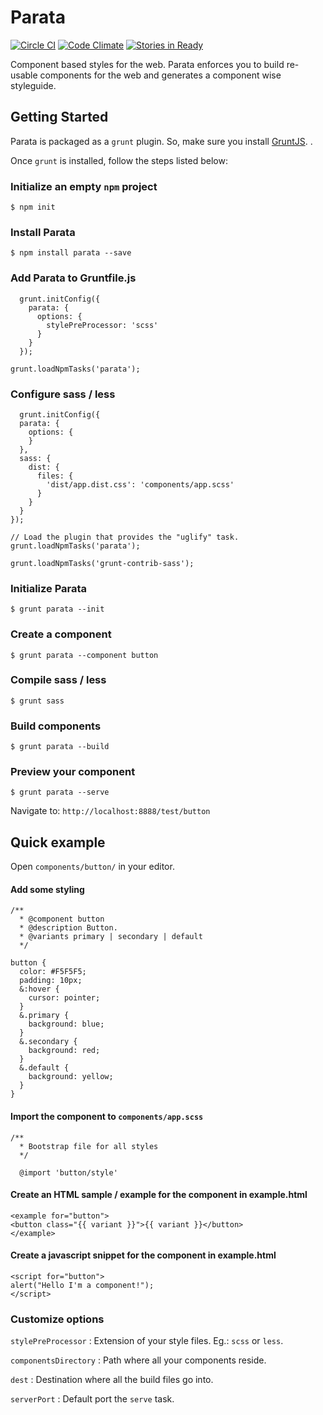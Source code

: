 # Parata

[![Circle CI](https://circleci.com/gh/cybrilla/parata.svg?style=svg)](https://circleci.com/gh/cybrilla/parata)
[![Code Climate](https://codeclimate.com/github/cybrilla/parata/badges/gpa.svg)](https://codeclimate.com/github/cybrilla/parata)
[![Stories in Ready](https://badge.waffle.io/cybrilla/parata.png?label=ready&title=Ready)](https://waffle.io/cybrilla/parata)

Component based styles for the web. Parata enforces you to build re-usable components for the web and generates a component wise styleguide.

## Getting Started
Parata is packaged as a `grunt` plugin. So, make sure you install [GruntJS](http://gruntjs.com). .

Once `grunt` is installed, follow the steps listed below:
### Initialize an empty `npm` project
```
$ npm init
```

### Install Parata
```
$ npm install parata --save
```

### Add Parata to Gruntfile.js
```
  grunt.initConfig({
    parata: {
      options: {
        stylePreProcessor: 'scss'
      }
    }
  });
  
grunt.loadNpmTasks('parata');
```
 
### Configure sass / less
```
  grunt.initConfig({
  parata: {
    options: {
    }
  },
  sass: {
    dist: {
      files: {
        'dist/app.dist.css': 'components/app.scss'
      }
    }
  }
});

// Load the plugin that provides the "uglify" task.
grunt.loadNpmTasks('parata');

grunt.loadNpmTasks('grunt-contrib-sass');
```

### Initialize Parata
```
$ grunt parata --init
```
 
### Create a component
```
$ grunt parata --component button
```

### Compile sass / less
```
$ grunt sass
```

### Build components
```
$ grunt parata --build
```

### Preview your component
```
$ grunt parata --serve
```
Navigate to: `http://localhost:8888/test/button`

## Quick example
Open `components/button/` in your editor.

#### Add some styling
```
/**
  * @component button
  * @description Button.
  * @variants primary | secondary | default
  */

button {
  color: #F5F5F5;
  padding: 10px;
  &:hover {
    cursor: pointer;
  }
  &.primary {
    background: blue;
  }
  &.secondary {
    background: red;
  }
  &.default {
    background: yellow;
  }
}
```
 

#### Import the component to `components/app.scss`
```
/**
  * Bootstrap file for all styles
  */

  @import 'button/style'
```


#### Create an HTML sample / example for the component in example.html
```
<example for="button">
<button class="{{ variant }}">{{ variant }}</button>
</example>
```

#### Create a javascript snippet for the component in example.html
```
<script for="button">
alert("Hello I'm a component!");
</script>
```

### Customize options
`stylePreProcessor`   :    Extension of your style files. Eg.: `scss` or `less`.

`componentsDirectory` :    Path where all your components reside.

`dest`                :    Destination where all the build files go into.

`serverPort`          :    Default port the `serve` task.


